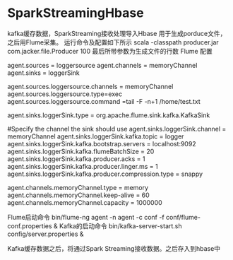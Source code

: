 # SparkStreamingHbase
kafka缓存数据，SparkStreaming接收处理导入Hbase
用于生成porduce文件，之后用Flume采集。
运行命令及配置如下所示
scala -classpath  producer.jar com.jacker.file.Producer 100
最后所带参数为生成文件的行数
Flume 配置

agent.sources = loggersource
agent.channels = memoryChannel
agent.sinks = loggerSink

agent.sources.loggersource.channels = memoryChannel
agent.sources.loggersource.type=exec
agent.sources.loggersource.command =tail -F -n+1 /home/test.txt 

agent.sinks.loggerSink.type = org.apache.flume.sink.kafka.KafkaSink

#Specify the channel the sink should use
agent.sinks.loggerSink.channel = memoryChannel
agent.sinks.loggerSink.kafka.topic = logger
agent.sinks.loggerSink.kafka.bootstrap.servers = localhost:9092
agent.sinks.loggerSink.kafka.flumeBatchSize = 20
agent.sinks.loggerSink.kafka.producer.acks = 1
agent.sinks.loggerSink.kafka.producer.linger.ms = 1
agent.sinks.loggerSink.kafka.producer.compression.type = snappy


agent.channels.memoryChannel.type = memory
agent.channels.memoryChannel.keep-alive = 60
agent.channels.memoryChannel.capacity = 1000000

Flume启动命令
bin/flume-ng agent -n agent -c conf -f conf/flume-conf.properties &
Kafka的启动命令
bin/kafka-server-start.sh config/server.properties &


Kafka缓存数据之后，将通过Spark Streaming接收数据。之后存入到hbase中
